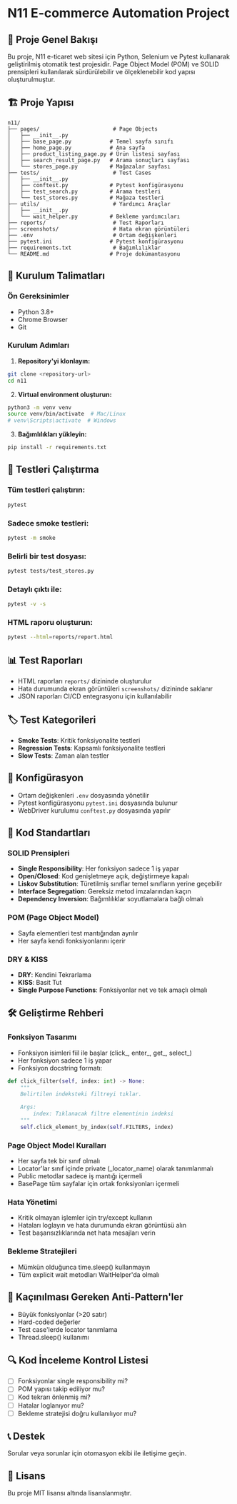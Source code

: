 # N11 E-commerce Automation Project

## 🎯 Proje Genel Bakışı
Bu proje, N11 e-ticaret web sitesi için Python, Selenium ve Pytest kullanarak geliştirilmiş otomatik test projesidir. Page Object Model (POM) ve SOLID prensipleri kullanılarak sürdürülebilir ve ölçeklenebilir kod yapısı oluşturulmuştur.

## 🏗️ Proje Yapısı

```
n11/
├── pages/                       # Page Objects
│   ├── __init__.py
│   ├── base_page.py            # Temel sayfa sınıfı
│   ├── home_page.py            # Ana sayfa
│   ├── product_listing_page.py # Ürün listesi sayfası
│   ├── search_result_page.py   # Arama sonuçları sayfası
│   └── stores_page.py          # Mağazalar sayfası
├── tests/                       # Test Cases
│   ├── __init__.py
│   ├── conftest.py             # Pytest konfigürasyonu
│   ├── test_search.py          # Arama testleri
│   └── test_stores.py          # Mağaza testleri
├── utils/                       # Yardımcı Araçlar
│   ├── __init__.py
│   └── wait_helper.py          # Bekleme yardımcıları
├── reports/                     # Test Raporları
├── screenshots/                 # Hata ekran görüntüleri
├── .env                         # Ortam değişkenleri
├── pytest.ini                  # Pytest konfigürasyonu
├── requirements.txt             # Bağımlılıklar
└── README.md                   # Proje dokümantasyonu
```

## 🚀 Kurulum Talimatları

### Ön Gereksinimler
- Python 3.8+
- Chrome Browser
- Git

### Kurulum Adımları

1. **Repository'yi klonlayın:**
```bash
git clone <repository-url>
cd n11
```

2. **Virtual environment oluşturun:**
```bash
python3 -m venv venv
source venv/bin/activate  # Mac/Linux
# venv\Scripts\activate  # Windows
```

3. **Bağımlılıkları yükleyin:**
```bash
pip install -r requirements.txt
```

## 🧪 Testleri Çalıştırma

### Tüm testleri çalıştırın:
```bash
pytest
```

### Sadece smoke testleri:
```bash
pytest -m smoke
```

### Belirli bir test dosyası:
```bash
pytest tests/test_stores.py
```

### Detaylı çıktı ile:
```bash
pytest -v -s
```

### HTML raporu oluşturun:
```bash
pytest --html=reports/report.html
```

## 📊 Test Raporları
- HTML raporları `reports/` dizininde oluşturulur
- Hata durumunda ekran görüntüleri `screenshots/` dizininde saklanır
- JSON raporları CI/CD entegrasyonu için kullanılabilir

## 🏷️ Test Kategorileri
- **Smoke Tests**: Kritik fonksiyonalite testleri
- **Regression Tests**: Kapsamlı fonksiyonalite testleri
- **Slow Tests**: Zaman alan testler

## 🔧 Konfigürasyon
- Ortam değişkenleri `.env` dosyasında yönetilir
- Pytest konfigürasyonu `pytest.ini` dosyasında bulunur
- WebDriver kurulumu `conftest.py` dosyasında yapılır

## 📝 Kod Standartları

### SOLID Prensipleri
- **Single Responsibility**: Her fonksiyon sadece 1 iş yapar
- **Open/Closed**: Kod genişletmeye açık, değiştirmeye kapalı
- **Liskov Substitution**: Türetilmiş sınıflar temel sınıfların yerine geçebilir
- **Interface Segregation**: Gereksiz metod imzalarından kaçın
- **Dependency Inversion**: Bağımlılıklar soyutlamalara bağlı olmalı

### POM (Page Object Model)
- Sayfa elementleri test mantığından ayrılır
- Her sayfa kendi fonksiyonlarını içerir

### DRY & KISS
- **DRY**: Kendini Tekrarlama
- **KISS**: Basit Tut
- **Single Purpose Functions**: Fonksiyonlar net ve tek amaçlı olmalı

## 🛠️ Geliştirme Rehberi

### Fonksiyon Tasarımı
- Fonksiyon isimleri fiil ile başlar (click_, enter_, get_, select_)
- Her fonksiyon sadece 1 iş yapar
- Fonksiyon docstring formatı:

```python
def click_filter(self, index: int) -> None:
    """
    Belirtilen indeksteki filtreyi tıklar.

    Args:
        index: Tıklanacak filtre elementinin indeksi
    """
    self.click_element_by_index(self.FILTERS, index)
```

### Page Object Model Kuralları
- Her sayfa tek bir sınıf olmalı
- Locator'lar sınıf içinde private (_locator_name) olarak tanımlanmalı
- Public metodlar sadece iş mantığı içermeli
- BasePage tüm sayfalar için ortak fonksiyonları içermeli

### Hata Yönetimi
- Kritik olmayan işlemler için try/except kullanın
- Hataları loglayın ve hata durumunda ekran görüntüsü alın
- Test başarısızlıklarında net hata mesajları verin

### Bekleme Stratejileri
- Mümkün olduğunca time.sleep() kullanmayın
- Tüm explicit wait metodları WaitHelper'da olmalı

## 🚫 Kaçınılması Gereken Anti-Pattern'ler
- Büyük fonksiyonlar (>20 satır)
- Hard-coded değerler
- Test case'lerde locator tanımlama
- Thread.sleep() kullanımı

## 🔍 Kod İnceleme Kontrol Listesi
- [ ] Fonksiyonlar single responsibility mi?
- [ ] POM yapısı takip ediliyor mu?
- [ ] Kod tekrarı önlenmiş mi?
- [ ] Hatalar loglanıyor mu?
- [ ] Bekleme stratejisi doğru kullanılıyor mu?

## 📞 Destek
Sorular veya sorunlar için otomasyon ekibi ile iletişime geçin.

## 📄 Lisans
Bu proje MIT lisansı altında lisanslanmıştır.
